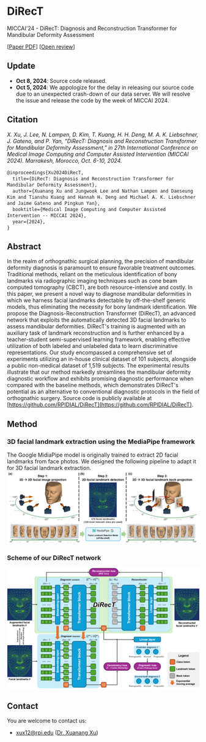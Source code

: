 # DiRecT
MICCAI'24 - DiRecT: Diagnosis and Reconstruction Transformer for Mandibular Deformity Assessment

[[Paper PDF](https://papers.miccai.org/miccai-2024/paper/1074_paper.pdf)] [[Open review](https://papers.miccai.org/miccai-2024/232-Paper1074.html)]

## Update
  - **Oct 8, 2024**: Source code released.
  - **Oct 5, 2024**: We appologize for the delay in releasing our source code due to an unexpected crash-down of our data server. We will resolve the issue and release the code by the week of MICCAI 2024.

## Citation
  *X. Xu, J. Lee, N. Lampen, D. Kim, T. Kuang, H. H. Deng, M. A. K. Liebschner, J. Gateno, and P. Yan, "DiRecT: Diagnosis and Reconstruction Transformer for Mandibular Deformity Assessment," in 27th International Conference on Medical Image Computing and Computer Assisted Intervention (MICCAI 2024). Marrakesh, Morocco, Oct. 6-10, 2024.*

    @inproceedings{Xu2024DiRecT, 
      title={DiRecT: Diagnosis and Reconstruction Transformer for Mandibular Deformity Assessment},
      author={Xuanang Xu and Jungwook Lee and Nathan Lampen and Daeseung Kim and Tianshu Kuang and Hannah H. Deng and Michael A. K. Liebschner and Jaime Gateno and Pingkun Yan},
      booktitle={Medical Image Computing and Computer Assisted Intervention -- MICCAI 2024},
      year={2024},
    }

## Abstract
In the realm of orthognathic surgical planning, the precision of mandibular deformity diagnosis is paramount to ensure favorable treatment outcomes. Traditional methods, reliant on the meticulous identification of bony landmarks via radiographic imaging techniques such as cone beam computed tomography (CBCT), are both resource-intensive and costly. In this paper, we present a novel way to diagnose mandibular deformities in which we harness facial landmarks detectable by off-the-shelf generic models, thus eliminating the necessity for bony landmark identification. We propose the Diagnosis-Reconstruction Transformer (DiRecT), an advanced network that exploits the automatically detected 3D facial landmarks to assess mandibular deformities. DiRecT's training is augmented with an auxiliary task of landmark reconstruction and is further enhanced by a teacher-student semi-supervised learning framework, enabling effective utilization of both labeled and unlabeled data to learn discriminative representations. Our study encompassed a comprehensive set of experiments utilizing an in-house clinical dataset of 101 subjects, alongside a public non-medical dataset of 1,519 subjects. The experimental results illustrate that our method markedly streamlines the mandibular deformity diagnostic workflow and exhibits promising diagnostic performance when compared with the baseline methods, which demonstrates DiRecT's potential as an alternative to conventional diagnostic protocols in the field of orthognathic surgery. Source code is publicly available at [https://github.com/RPIDIAL/DiRecT](https://github.com/RPIDIAL/DiRecT).

## Method
### 3D facial landmark extraction using the MediaPipe framework
The Google MidiaPipe model is originally trained to extract 2D facial landmarks from face photos. We designed the following pipeline to adapt it for 3D facial landmark extraction.
<img src="./fig1.png"/>

### Scheme of our DiRecT network
<img src="./fig2.png"/>

## Contact
You are welcome to contact us:  
  - [xux12@rpi.edu](mailto:xux12@rpi.edu) ([Dr. Xuanang Xu](https://superxuang.github.io/))